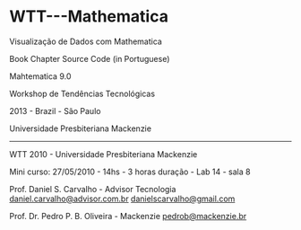 WTT---Mathematica
=================

Visualização de Dados com Mathematica

Book Chapter Source Code (in Portuguese)

Mahtematica 9.0

Workshop de Tendências Tecnológicas

2013 - Brazil - São Paulo

Universidade Presbiteriana Mackenzie

---------------

WTT 2010 - Universidade Presbiteriana Mackenzie

Mini curso: 27/05/2010 - 14hs - 3 horas duração - Lab 14 - sala 8 

Prof. Daniel S. Carvalho - Advisor Tecnologia
daniel.carvalho@advisor.com.br
danielscarvalho@gmail.com

Prof. Dr. Pedro P. B. Oliveira - Mackenzie
pedrob@mackenzie.br

